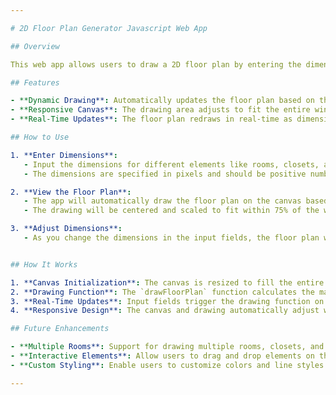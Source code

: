 ```yaml
---

# 2D Floor Plan Generator Javascript Web App

## Overview

This web app allows users to draw a 2D floor plan by entering the dimensions of rooms, closets, and doors. The app automatically adjusts the drawing based on the input values and ensures that the dimensions fit within 75% of the window size. It provides a simple and interactive way to visualize floor plans directly in the browser.

## Features

- **Dynamic Drawing**: Automatically updates the floor plan based on the dimensions entered by the user.
- **Responsive Canvas**: The drawing area adjusts to fit the entire window, with constraints to ensure the drawing does not exceed 75% of the window size.
- **Real-Time Updates**: The floor plan redraws in real-time as dimensions are entered or changed.

## How to Use

1. **Enter Dimensions**:
   - Input the dimensions for different elements like rooms, closets, and doors.
   - The dimensions are specified in pixels and should be positive numbers.

2. **View the Floor Plan**:
   - The app will automatically draw the floor plan on the canvas based on the entered dimensions.
   - The drawing will be centered and scaled to fit within 75% of the window size.

3. **Adjust Dimensions**:
   - As you change the dimensions in the input fields, the floor plan will automatically update to reflect the new values.


## How It Works

1. **Canvas Initialization**: The canvas is resized to fill the entire window, and the drawing is adjusted accordingly.
2. **Drawing Function**: The `drawFloorPlan` function calculates the maximum allowed dimensions (75% of the canvas size) and constrains the user inputs to fit within these bounds. It then draws a rectangle representing the floor plan.
3. **Real-Time Updates**: Input fields trigger the drawing function on every change, ensuring the floor plan is updated immediately as dimensions are adjusted.
4. **Responsive Design**: The canvas and drawing automatically adjust when the window size changes.

## Future Enhancements

- **Multiple Rooms**: Support for drawing multiple rooms, closets, and doors.
- **Interactive Elements**: Allow users to drag and drop elements on the floor plan.
- **Custom Styling**: Enable users to customize colors and line styles.

---
```


